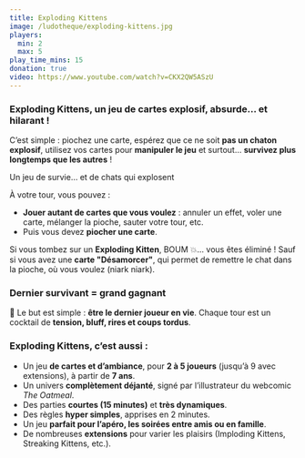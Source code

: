 ```yaml
---
title: Exploding Kittens
image: /ludotheque/exploding-kittens.jpg
players:
  min: 2
  max: 5
play_time_mins: 15
donation: true
video: https://www.youtube.com/watch?v=CKX2QW5ASzU
---
```


### **Exploding Kittens**, un jeu de cartes explosif, absurde… et hilarant !

C’est simple : piochez une carte, espérez que ce ne soit **pas un chaton explosif**, utilisez vos cartes pour **manipuler le jeu** et surtout… **survivez plus longtemps que les autres** !

Un jeu de survie… et de chats qui explosent

À votre tour, vous pouvez :

- **Jouer autant de cartes que vous voulez** : annuler un effet, voler une carte, mélanger la pioche, sauter votre tour, etc.
- Puis vous devez **piocher une carte**.

Si vous tombez sur un **Exploding Kitten**, BOUM 💥... vous êtes éliminé ! Sauf si vous avez une **carte "Désamorcer"**, qui permet de remettre le chat dans la pioche, où vous voulez (niark niark).

### Dernier survivant = grand gagnant

🎯 Le but est simple : **être le dernier joueur en vie**. Chaque tour est un cocktail de **tension, bluff, rires et coups tordus**.

### Exploding Kittens, c’est aussi :

- Un jeu **de cartes et d’ambiance**, pour **2 à 5 joueurs** (jusqu’à 9 avec extensions), à partir de **7 ans**.
- Un univers **complètement déjanté**, signé par l’illustrateur du webcomic *The Oatmeal*.
- Des parties **courtes (15 minutes)** et **très dynamiques**.
- Des règles **hyper simples**, apprises en 2 minutes.
- Un jeu **parfait pour l’apéro, les soirées entre amis ou en famille**.
- De nombreuses **extensions** pour varier les plaisirs (Imploding Kittens, Streaking Kittens, etc.).
